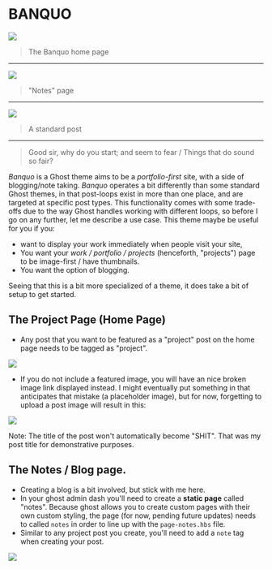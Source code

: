 # BANQUO

![](https://cloud.githubusercontent.com/assets/12987958/17832477/c98d1154-66d1-11e6-99c4-07c22f95f1d1.png)
> The Banquo home page
***
![](https://cloud.githubusercontent.com/assets/12987958/17832474/c98a63c8-66d1-11e6-8230-25f6b9a316fc.png)
> "Notes" page
***
![](https://cloud.githubusercontent.com/assets/12987958/17832473/c98a0176-66d1-11e6-9d6d-f9435353285a.png)
> A standard post
***


> Good sir, why do you start; and seem to fear / Things that do sound so fair?

_Banquo_ is a Ghost theme aims to be a _portfolio-first_ site, with a side of blogging/note taking. _Banquo_ operates a bit differently than some standard Ghost themes, in that post-loops exist in more than one place, and are targeted at specific post types. This functionality comes with some trade-offs due to the way Ghost handles working with different loops, so before I go on any further, let me describe a use case. This theme maybe be useful for you if you:

- want to display your work immediately when people visit your site,
- You want your _work / portfolio / projects_ (henceforth, "projects") page to be image-first / have thumbnails.
- You want the option of blogging.  

Seeing that this is a bit more specialized of a theme, it does take a bit of setup to get started.

## The Project Page (Home Page)

- Any post that you want to be featured as a "project" post on the home page needs to be tagged as "project".

![](https://cloud.githubusercontent.com/assets/12987958/17832476/c98d100a-66d1-11e6-99ab-b9dc014ba807.png)

- If you do not include a featured image, you will have an nice broken image link displayed instead. I might eventually put something in that anticipates that mistake (a placeholder image), but for now, forgetting to upload a post image will result in this:

![](https://cloud.githubusercontent.com/assets/12987958/17832472/c97c8c76-66d1-11e6-84fe-d08a6d9df491.png)

Note: The title of the post won't automatically become "SHIT". That was my post title for demonstrative purposes.

## The Notes / Blog page.

- Creating a blog is a bit involved, but stick with me here.
- In your ghost admin dash you'll need to create a **static page** called "notes". Because ghost allows you to create custom pages with their own custom styling, the page (for now, pending future updates) needs to called `notes` in order to line up with the `page-notes.hbs` file.
- Similar to any project post you create, you'll need to add a `note` tag when creating your post.

![](https://cloud.githubusercontent.com/assets/12987958/17832475/c98bbe30-66d1-11e6-97b7-452c0186cdbc.png)
